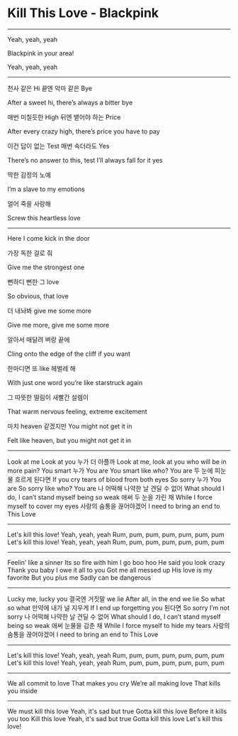 # Kill This Love - Blackpink

---

Yeah, yeah, yeah

Blackpink in your area!

Yeah, yeah, yeah

---

천사 같은 Hi 끝엔 악마 같은 Bye

After a sweet hi, there’s always a bitter bye

매번 미칠듯한 High 뒤엔 뱉어야 하는 Price

After every crazy high, there’s price you have to pay

이건 답이 없는 Test 매번 속더라도 Yes

There’s no answer to this, test I’ll always fall for it yes

딱한 감정의 노예

I’m a slave to my emotions

얼어 죽을 사랑해

Screw this heartless love

---

Here I come kick in the door

가장 독한 걸로 줘

Give me the strongest one

뻔하디 뻔한 그 love

So obvious, that love

더 내놔봐 give me some more

Give me more, give me some more

알아서 매달려 벼랑 끝에

Cling onto the edge of the cliff if you want

한마디면 또 like 헤벌레 해

With just one word you’re like starstruck again

그 따뜻한 떨림이 새빨간 설렘이

That warm nervous feeling, extreme excitement

마치 heaven 같겠지만 You might not get it in

Felt like heaven, but you might not get it in

---

Look at me Look at you 누가 더 아플까
Look at me, look at you who will be in more pain?
You smart 누가 You are
You smart like who? You are
두 눈에 피눈물 흐르게 된다면
If you cry tears of blood from both eyes
So sorry 누가 You are
So sorry like who? You are
나 어떡해 나약한 날 견딜 수 없어
What should I do, I can’t stand myself being so weak
애써 두 눈을 가린 채
While I force myself to cover my eyes
사랑의 숨통을 끊어야겠어
I need to bring an end to This Love

---

Let's kill this love!
Yeah, yeah, yeah
Rum, pum, pum, pum, pum, pum, pum
Let's kill this love!
Yeah, yeah, yeah
Rum, pum, pum, pum, pum, pum, pum

---

Feelin’ like a sinner
Its so fire with him I go boo hoo
He said you look crazy
Thank you baby
I owe it all to you
Got me all messed up
His love is my favorite
But you plus me
Sadly can be dangerous

---

Lucky me, lucky you
결국엔 거짓말 we lie
After all, in the end we lie
So what so what
만약에 내가 널 지우게
If I end up forgetting you
된다면 So sorry
I’m not sorry
나 어떡해 나약한 날 견딜 수 없어
What should I do, I can’t stand myself being so weak
애써 눈물을 감춘 채
While I force myself to hide my tears
사랑의 숨통을 끊어야겠어
I need to bring an end to This Love

---

Let's kill this love!
Yeah, yeah, yeah
Rum, pum, pum, pum, pum, pum, pum
Let's kill this love!
Yeah, yeah, yeah
Rum, pum, pum, pum, pum, pum, pum

---

We all commit to love
That makes you cry
We’re all making love
That kills you inside

---

We must kill this love
Yeah, it's sad but true
Gotta kill this love
Before it kills you too
Kill this love
Yeah, it's sad but true
Gotta kill this love
Let's kill this love!

